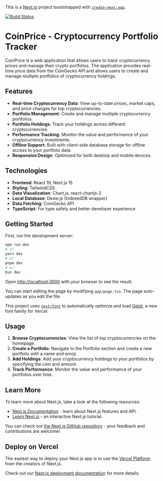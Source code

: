 This is a [Next.js](https://nextjs.org) project bootstrapped with [`create-next-app`](https://nextjs.org/docs/app/api-reference/cli/create-next-app).

[![Build Status](https://github.com/niklabh/coinprice/actions/workflows/build.yml/badge.svg)](https://github.com/niklabh/coinprice/actions/workflows/build.yml)

# CoinPrice - Cryptocurrency Portfolio Tracker

CoinPrice is a web application that allows users to track cryptocurrency prices and manage their crypto portfolios. The application provides real-time price data from the CoinGecko API and allows users to create and manage multiple portfolios of cryptocurrency holdings.

## Features

- **Real-time Cryptocurrency Data**: View up-to-date prices, market caps, and price changes for top cryptocurrencies.
- **Portfolio Management**: Create and manage multiple cryptocurrency portfolios.
- **Portfolio Holdings**: Track your holdings across different cryptocurrencies.
- **Performance Tracking**: Monitor the value and performance of your cryptocurrency investments.
- **Offline Support**: Built with client-side database storage for offline access to your portfolio data.
- **Responsive Design**: Optimized for both desktop and mobile devices.

## Technologies

- **Frontend**: React 19, Next.js 15
- **Styling**: TailwindCSS
- **Data Visualization**: Chart.js, react-chartjs-2
- **Local Database**: Dexie.js (IndexedDB wrapper)
- **Data Fetching**: CoinGecko API
- **TypeScript**: For type safety and better developer experience

## Getting Started

First, run the development server:

```bash
npm run dev
# or
yarn dev
# or
pnpm dev
# or
bun dev
```

Open [http://localhost:3000](http://localhost:3000) with your browser to see the result.

You can start editing the page by modifying `app/page.tsx`. The page auto-updates as you edit the file.

This project uses [`next/font`](https://nextjs.org/docs/app/building-your-application/optimizing/fonts) to automatically optimize and load [Geist](https://vercel.com/font), a new font family for Vercel.

## Usage

1. **Browse Cryptocurrencies**: View the list of top cryptocurrencies on the homepage.
2. **Create a Portfolio**: Navigate to the Portfolio section and create a new portfolio with a name and emoji.
3. **Add Holdings**: Add your cryptocurrency holdings to your portfolios by specifying the coin and amount.
4. **Track Performance**: Monitor the value and performance of your portfolios over time.

## Learn More

To learn more about Next.js, take a look at the following resources:

- [Next.js Documentation](https://nextjs.org/docs) - learn about Next.js features and API.
- [Learn Next.js](https://nextjs.org/learn) - an interactive Next.js tutorial.

You can check out [the Next.js GitHub repository](https://github.com/vercel/next.js) - your feedback and contributions are welcome!

## Deploy on Vercel

The easiest way to deploy your Next.js app is to use the [Vercel Platform](https://vercel.com/new?utm_medium=default-template&filter=next.js&utm_source=create-next-app&utm_campaign=create-next-app-readme) from the creators of Next.js.

Check out our [Next.js deployment documentation](https://nextjs.org/docs/app/building-your-application/deploying) for more details.
